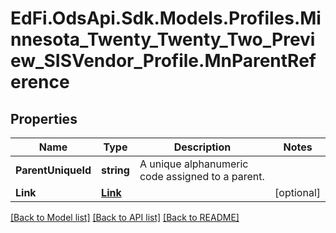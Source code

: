 # EdFi.OdsApi.Sdk.Models.Profiles.Minnesota_Twenty_Twenty_Two_Preview_SISVendor_Profile.MnParentReference
## Properties

Name | Type | Description | Notes
------------ | ------------- | ------------- | -------------
**ParentUniqueId** | **string** | A unique alphanumeric code assigned to a parent. | 
**Link** | [**Link**](Link.md) |  | [optional] 

[[Back to Model list]](../README.md#documentation-for-models) [[Back to API list]](../README.md#documentation-for-api-endpoints) [[Back to README]](../README.md)


